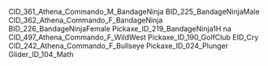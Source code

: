 CID_361_Athena_Commando_M_BandageNinja
BID_225_BandageNinjaMale
CID_362_Athena_Commando_F_BandageNinja
BID_226_BandageNinjaFemale
Pickaxe_ID_219_BandageNinja1H
na
CID_497_Athena_Commando_F_WildWest
Pickaxe_ID_190_GolfClub
EID_Cry
CID_242_Athena_Commando_F_Bullseye
Pickaxe_ID_024_Plunger
Glider_ID_104_Math
